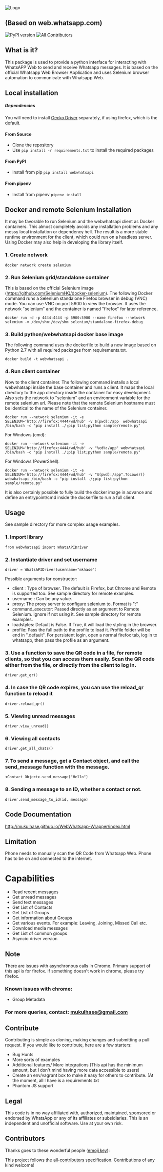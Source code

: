 <img alt="Logo" src="https://github.com/Tobaloidee/WebWhatsapp-Wrapper/blob/master/docs/logo/logotype-a-04.png">

## (Based on web.whatsapp.com)
[![PyPI version](https://badge.fury.io/py/webwhatsapi.svg)](https://badge.fury.io/py/webwhatsapi)
[![All Contributors](https://img.shields.io/badge/all_contributors-0-orange.svg?style=flat-square)](#contributors)

## What is it?
This package is used to provide a python interface for interacting with WhatsAPP Web to send and receive Whatsapp messages.
It is based on the official Whatsapp Web Browser Application and uses Selenium browser automation to communicate with Whatsapp Web.

## Local installation

##### Dependencies
You will need to install [Gecko Driver](https://github.com/mozilla/geckodriver) separately, if using firefox, which is the default.

#### From Source
- Clone the repository
- Use `pip install -r requirements.txt` to install the required packages

#### From PyPI
- Install from pip
`pip install webwhatsapi`

#### From pipenv
- Install from pipenv
`pipenv install`

## Docker and remote Selenium Installation

It may be favorable to run Selenium and the webwhatsapi client as Docker containers. This almost completely avoids any installation problems and any messy local installation or dependency hell. The result is a more stable runtime environment for the client, which could run on a headless server.
Using Docker may also help in developing the library itself.

### 1. Create network

    docker network create selenium

### 2. Run Selenium grid/standalone container

This is based on the official Selenium image (https://github.com/SeleniumHQ/docker-selenium).
The following Docker command runs a Selenium standalone Firefox browser in debug (VNC) mode. You can use VNC on port 5900 to view the browser. It uses the network "selenium" and the container is named "firefox" for later reference.

    docker run -d -p 4444:4444 -p 5900:5900 --name firefox --network selenium -v /dev/shm:/dev/shm selenium/standalone-firefox-debug

### 3. Build python/webwhatsapi docker base image

The following command uses the dockerfile to build a new image based on Python 2.7 with all required packages from requirements.txt. 

    docker build -t webwhatsapi .

### 4. Run client container

Now to the client container. The following command installs a local webwhatsapi inside the base container and runs a client. It maps the local directory to the app directory inside the container for easy development. Also sets the network to "selenium" and an environment variable for the remote selenium url. Please note that the remote Selenium hostname must be identical to the name of the Selenium container. 

    docker run --network selenium -it -e SELENIUM='http://firefox:4444/wd/hub' -v $(pwd):/app  webwhatsapi /bin/bash -c "pip install ./;pip list;python sample/remote.py"
    
    
For Windows (cmd):

    docker run --network selenium -it -e SELENIUM='http://firefox:4444/wd/hub' -v "%cd%:/app" webwhatsapi /bin/bash -c "pip install ./;pip list;python sample/remote.py"

For Windows (PowerShell):

    docker run --network selenium -it -e SELENIUM='http://firefox:4444/wd/hub' -v "$(pwd):/app".ToLower() webwhatsapi /bin/bash -c "pip install ./;pip list;python sample/remote.py"

It is also certainly possible to fully build the docker image in advance and define an entrypoint/cmd inside the dockerfile to run a full client.

## Usage

See sample directory for more complex usage examples.

### 1. Import library

    from webwhatsapi import WhatsAPIDriver

### 2. Instantiate driver and set username

    driver = WhatsAPIDriver(username="mkhase")

Possible arguments for constructor:

- client : Type of browser. The default is Firefox, but Chrome and Remote is supported too. See sample directory for remote examples.
- username : Can be any value.
- proxy: The proxy server to configure selenium to. Format is "<proxy>:<portnumber>"
- command_executor: Passed directly as an argument to Remote Selenium. Ignore if not using it. See sample directory for remote examples. 
- loadstyles: Default is False. If True, it will load the styling in the browser.
- profile: Pass the full path to the profile to load it. Profile folder will be end in ".default". For persistent login, open a normal firefox tab, log in to whatsapp, then pass the profile as an argument.

### 3. Use a function to save the QR code in a file, for remote clients, so that you can access them easily. Scan the QR code either from the file, or directly from the client to log in.

    driver.get_qr()

### 4. In case the QR code expires, you can use the reload_qr function to reload it

    driver.reload_qr()

### 5. Viewing unread messages

    driver.view_unread()

### 6. Viewing all contacts

    driver.get_all_chats()

### 7. To send a message, get a Contact object, and call the send_message function with the message.

    <Contact Object>.send_message("Hello")

### 8. Sending a message to an ID, whether a contact or not.

    driver.send_message_to_id(id, message)

## Code Documentation
http://mukulhase.github.io/WebWhatsapp-Wrapper/index.html

## Limitation
Phone needs to manually scan the QR Code from Whatsapp Web. Phone has to be on and connected to the internet.

# Capabilities
 - Read recent messages
 - Get unread messages
 - Send text messages
 - Get List of Contacts
 - Get List of Groups
 - Get information about Groups
 - Get various events. For example: Leaving, Joining, Missed Call etc.
 - Download media messages
 - Get List of common groups
 - Asyncio driver version

## Note
There are issues with asynchronous calls in Chrome. Primary support of this api is for firefox. If something doesn't work in chrome, please try firefox.

### Known issues with chrome:
 - Group Metadata
 
### For more queries, contact: mukulhase@gmail.com

## Contribute
Contributing is simple as cloning, making changes and submitting a pull request.
If you would like to contribute, here are a few starters:
- Bug Hunts
- More sorts of examples
- Additional features/ More integrations (This api has the minimum amount, but I don't mind having more data accessible to users)
- Create an env/vagrant box to make it easy for others to contribute. (At the moment, all I have is a requirements.txt
- Phantom JS support

## Legal
This code is in no way affiliated with, authorized, maintained, sponsored or endorsed by WhatsApp or any of its affiliates or subsidiaries. This is an independent and unofficial software. Use at your own risk.

## Contributors

Thanks goes to these wonderful people ([emoji key](https://github.com/kentcdodds/all-contributors#emoji-key)):

<!-- ALL-CONTRIBUTORS-LIST:START - Do not remove or modify this section -->
<!-- prettier-ignore -->
<!-- ALL-CONTRIBUTORS-LIST:END -->

This project follows the [all-contributors](https://github.com/kentcdodds/all-contributors) specification. Contributions of any kind welcome!
